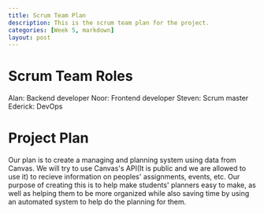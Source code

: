 ```yaml
---
title: Scrum Team Plan
description: This is the scrum team plan for the project.
categories: [Week 5, markdown]
layout: post
---
```

# Scrum Team Roles

Alan: Backend developer
Noor: Frontend developer
Steven: Scrum master
Ederick: DevOps

# Project Plan

Our plan is to create a managing and planning system using data from Canvas. We will try to use Canvas's API(It is public and we are allowed to use it) to recieve information on peoples' assignments, events, etc. Our purpose of creating this is to help make students' planners easy to make, as well as helping them to be more organized while also saving time by using an automated system to help do the planning for them.